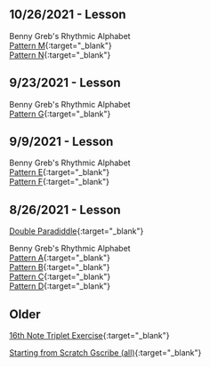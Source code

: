 [//]: # (If want to open in new tab, use {:target="\_blank"} after the URL)
## 10/26/2021 - Lesson

Benny Greb's Rhythmic Alphabet\
[Pattern M](https://gscribe.com/share/yFMMvP2eTPWjujBs9){:target="\_blank"}\
[Pattern N](https://gscribe.com/share/kP6Q96tzDUiJG5qc7){:target="\_blank"}

## 9/23/2021 - Lesson

Benny Greb's Rhythmic Alphabet\
[Pattern G](https://gscribe.com/share/mwthDjYJQE8tAHoG8){:target="\_blank"}

## 9/9/2021 - Lesson

Benny Greb's Rhythmic Alphabet\
[Pattern E](https://gscribe.com/share/FQVSC9asT1P5gwBq7){:target="\_blank"}\
[Pattern F](https://gscribe.com/share/51zcbUCe7unCwXYT9){:target="\_blank"}

## 8/26/2021 - Lesson

[Double Paradiddle](https://gscribe.com/share/JWREPLz6gkRwTjt79){:target="\_blank"}

Benny Greb's Rhythmic Alphabet\
[Pattern A](https://gscribe.com/share/ZCNzMZyW9eiCzBa46){:target="\_blank"}\
[Pattern B](https://gscribe.com/share/aDViJ4ddpv1NULSj7){:target="\_blank"}\
[Pattern C](https://gscribe.com/share/ZUoS3MUTqnZDmSG38){:target="\_blank"}\
[Pattern D](https://gscribe.com/share/8NkbuCEYDkSuRpoHA){:target="\_blank"}

## Older

[16th Note Triplet Exercise](https://gscribe.com/share/423JrboEhUWBLneJ9){:target="\_blank"}

[Starting from Scratch Gscribe (all)](https://www.mikeslessons.com/course/summary/starting-from-scratch){:target="\_blank"}
